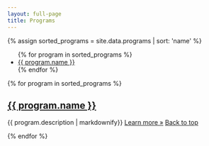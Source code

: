 ```yaml
---
layout: full-page
title: Programs
---
```


{% assign sorted_programs = site.data.programs | sort: 'name' %}
<ul class="long-list">
{% for program in sorted_programs %}
  <li><a href="#{{ program.name | slugify }}">{{ program.name }}</a></li>
{% endfor %}
</ul>

{% for program in sorted_programs %}
  <section>
      <h2 class="long-list-heading" id="{{ program.name | slugify }}"><a href="{{site.baseurl}}{{program.url}}">{{ program.name }}</a></h2>
      <div class="long-list-content">
          {{ program.description | markdownify}}
          <a class="btn btn-default" href="{{site.baseurl}}{{program.url}}" role="button">Learn more »</a>
          <a href="#top">Back to top</a>
      </div>
  </section>

{% endfor %}
